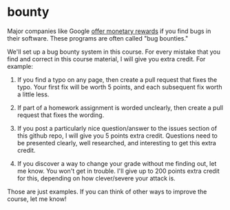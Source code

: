 # bounty

Major companies like Google [offer monetary rewards](http://www.google.com/about/appsecurity/reward-program/) if you find bugs in their software.
These programs are often called "bug bounties."

We'll set up a bug bounty system in this course.
For every mistake that you find and correct in this course material, I will give you extra credit.
For example:

1. If you find a typo on any page, then create a pull request that fixes the typo.
Your first fix will be worth 5 points, and each subsequent fix worth a little less.

2. If part of a homework assignment is worded unclearly, then create a pull request that fixes the wording.

3. If you post a particularly nice question/answer to the issues section of this github repo, I will give you 5 points extra credit.
Questions need to be presented clearly, well researched, and interesting to get this extra credit.

4. If you discover a way to change your grade without me finding out, let me know.
You won't get in trouble.
I'll give up to 200 points extra credit for this, depending on how clever/severe your attack is.


Those are just examples.
If you can think of other ways to improve the course, let me know!
